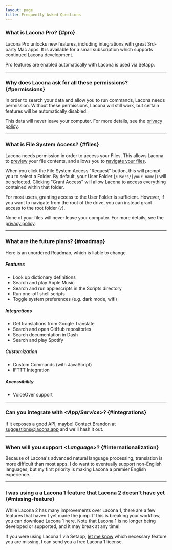 ```yaml
---
layout: page
title: Frequently Asked Questions
---
```


### What is Lacona Pro? {#pro}

Lacona Pro unlocks new features, including integrations with great 3rd-party Mac apps. It is available for a small subscription which supports continued Lacona development.

Pro features are enabled automatically with Lacona is used via Setapp.

---

### Why does Lacona ask for all these permissions?  {#permissions}

In order to search your data and allow you to run commands, Lacona needs permission. Without these permissions, Lacona will still work, but certain features will be automatically disabled.

This data will never leave your computer. For more details, see the [privacy policy](/privacy).

---

### What is File System Access?  {#files}

Lacona needs permission in order to access your Files. This allows Lacona to [preview](/guide#previews) your file contents, and allows you to [navigate your files](/guide#path-navigation).

When you click the File System Access "Request" button, this will prompt you to select a Folder. By default, your User Folder (`/Users/[your name]`) will be selected. Clicking "Grant Access" will allow Lacona to access everything contained within that folder.

For most users, granting access to the User Folder is sufficient. However, if you want to navigate from the root of the drive, you can instead grant access to the root folder (`/`).

None of your files will never leave your computer. For more details, see the [privacy policy](/privacy).

---

### What are the future plans?  {#roadmap}

Here is an unordered Roadmap, which is liable to change.

##### Features

- Look up dictionary definitions
- Search and play Apple Music
- Search and run applescripts in the Scripts directory
- Run one-off shell scripts
- Toggle system preferences (e.g. dark mode, wifi)

##### Integrations

- Get translations from Google Translate
- Search and open GitHub repositories
- Search documentation in Dash
- Search and play Spotify

##### Customization

- Custom Commands (with JavaScript)
- IFTTT Integration

##### Accessibility

- VoiceOver support

---

### Can you integrate with _\<App/Service\>_?  {#integrations}

If it exposes a good API, maybe! Contact Brandon at [suggestions@lacona.app](mailto:suggestions@lacona.app) and we'll hash it out.

---

### When will you support _\<Language\>_? {#internationalization}

Because of Lacona's advanced natural language processing, translation is more difficult than most apps. I do want to eventually support non-English languages, but my first priority is making Lacona a premier English experience.

---

### I was using a a Lacona 1 feature that Lacona 2 doesn't have yet {#missing-feature}

While Lacona 2 has many improvements over Lacona 1, there are a few features that haven't yet made the jump. If this is breaking your workflow, you can download Lacona 1 [here](https://download.lacona.io/packages/latest/Lacona.zip). Note that Lacona 1 is no longer being developed or supported, and it may break at any time!

If you were using Lacona 1 via Setapp, [let me know](mailto:brandonhorst@lacona.app?subject=Lacona%202%20is%20missing%20a%20feature) which necessary feature you are missing, I can send you a free Lacona 1 license.

